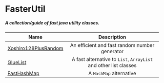 # **FasterUtil**
##### A collection/guide of fast **java** utility classes.
  
| Name | Description |
| ------------- |:-------------:|
| [Xoshiro128PlusRandom](https://github.com/randomizedtesting/randomizedtesting/blob/master/randomized-runner/src/main/java/com/carrotsearch/randomizedtesting/Xoroshiro128PlusRandom.java "Xoshiro128PlusRandom")      | An efficient and fast random number generator     |
| [GlueList](https://github.com/ertugrulcetin/GlueList/blob/master/src/main/java/GlueList.java "GlueList")      | A fast alternative to `List`, `ArrayList` and other list classes     |
| [FastHashMap](https://github.com/stephanenicolas/sonar/blob/master/plugins/sonar-squid-java-plugin/test-resources/commons-collections-3.2.1/src/org/apache/commons/collections/FastHashMap.java, "FastHashMap")      | A `HashMap` alternative     |
